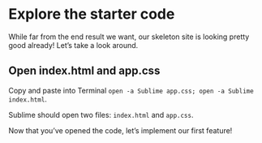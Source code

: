 <!--docs:
title: "2. Explore the starter code"
layout: landing
section: codelab
path: /codelab/2-explore/
-->

<!--
This is a simplified version of Building Beautiful Sites with MDC web
edited for a non-technical audience
-->

<link rel="stylesheet" href="css/codelab.css" />

# Explore the starter code

While far from the end result we want, our skeleton site is looking pretty good already! Let’s take a look around.

## Open index.html and app.css

Copy and paste into Terminal `open -a Sublime app.css; open -a Sublime index.html`.

Sublime should open two files: `index.html` and `app.css`.

Now that you’ve opened the code, let’s implement our first feature!
